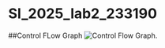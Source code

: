 # SI_2025_lab2_233190
##Control FLow Graph
![Control Flow Graph](https://github.com/omadevski/SI_2025_lab2_233190/blob/main/Control_Flow_Graph%20.drawio).

